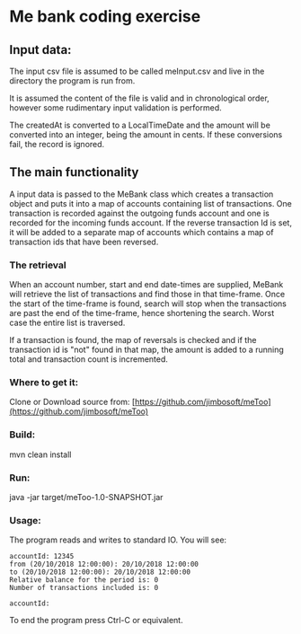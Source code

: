 
# Me bank coding exercise
## Input data:

The input csv file is assumed to be called meInput.csv and live in the directory the program is run from.

It is assumed the content of the file is valid and in chronological order, however some rudimentary input validation is performed.

The createdAt is converted to a LocalTimeDate and the amount will be converted into an integer, being the amount in cents. If these conversions fail, the record is ignored.

## The main functionality

A input data is passed to the MeBank class which creates a transaction object and puts it into a map of accounts containing list of transactions. One transaction is recorded against the outgoing funds account and one is recorded for the incoming funds account. If the reverse transaction Id is set, it will be added to a separate map of accounts which contains a map of transaction ids that have been reversed.
### The retrieval
When an account number, start and end date-times are supplied, MeBank will retrieve the list of transactions and find those in that time-frame. Once the start of the time-frame is found, search will stop when the transactions are past the end of the time-frame, hence shortening the search. Worst case the entire list is traversed.

If a transaction is found, the map of reversals is checked and if the transaction id is "not" found in that map, the amount is added to a running total and transaction count is incremented.
### Where to get it:

Clone or Download source from: [https://github.com/jimbosoft/meToo](https://github.com/jimbosoft/meToo)

### Build:

mvn clean install

### Run:

java -jar target/meToo-1.0-SNAPSHOT.jar  

### Usage:

The program reads and writes to standard IO. You will see:

    accountId: 12345  
    from (20/10/2018 12:00:00): 20/10/2018 12:00:00  
    to (20/10/2018 12:00:00): 20/10/2018 12:00:00  
    Relative balance for the period is: 0  
    Number of transactions included is: 0  
      
    accountId:  

To end the program press Ctrl-C or equivalent.

